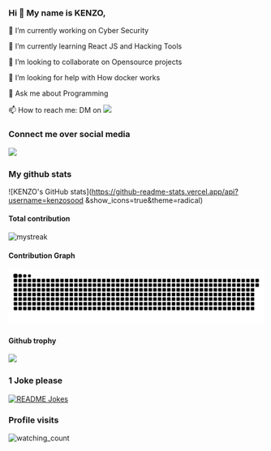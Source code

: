 ### Hi 👋 My name is KENZO,

<!--
**kenzosood/kenzosood** is a ✨ _special_ ✨ repository because its `README.md` (this file) appears on your GitHub profile.

Here are some ideas to get you started:
-->

🔭 I’m currently working on Cyber Security

🌱 I’m currently learning React JS and Hacking Tools 

👯 I’m looking to collaborate on Opensource projects

🤔 I’m looking for help with How docker works

💬 Ask me about Programming  

📫 How to reach me:  DM on [<img src="https://img.shields.io/badge/-Instagram-red" />](https://instagram.com/kenzosood "DM on Instagram")

### Connect me over social media

[<img src="https://img.shields.io/badge/LinkedIn-0077B5?style=for-the-badge&logo=linkedin&logoColor=white" />](https://www.linkedin.com/in/kenzosood/ "LinkedIn") 

### My github stats

![KENZO's GitHub stats](https://github-readme-stats.vercel.app/api?username=kenzosood &show_icons=true&theme=radical)

#### Total contribution

<img src="https://github-readme-streak-stats.herokuapp.com/?user=kenzosood&theme=tokyonight" alt="mystreak"/>

#### Contribution Graph

![Snake animation](https://github.com/rahul05ranjan/rahul05ranjan/blob/output/github-contribution-snake.svg)


#### Github trophy

<img src="https://github-profile-trophy.vercel.app/?username=kenzosood&theme=juicyfresh&no-bg=true" />

### 1 Joke please

<a href="https://readme-jokes.vercel.app"><img align="center" src="https://readme-jokes.vercel.app/api" alt="README Jokes"></a>

### Profile visits

<img src="https://komarev.com/ghpvc/?username=kenzosood&color=brightgreen" alt="watching_count" />
